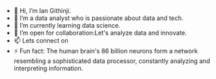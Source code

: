 - 👋 Hi, I’m Ian Githinji.
- 👀 I’m a data analyst who is passionate about data and tech.
- 🌱 I’m currently learning data science.
- 💞️ I’m open for collaboration:Let's analyze data and innovate.
- 📫 Lets connect on
- ⚡ Fun fact: The human brain's 86 billion neurons form a network resembling a sophisticated data processor, constantly analyzing and interpreting information.

<!---
data-with-ian/data-with-ian is a ✨ special ✨ repository because its `README.md` (this file) appears on your GitHub profile.
You can click the Preview link to take a look at your changes.
--->
